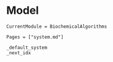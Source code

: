 # Model
```@meta
CurrentModule = BiochemicalAlgorithms
```

```@index
Pages = ["system.md"]
```

```@docs
_default_system
_next_idx
```
